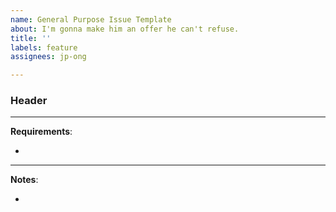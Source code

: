 ```yaml
---
name: General Purpose Issue Template
about: I'm gonna make him an offer he can't refuse.
title: ''
labels: feature
assignees: jp-ong

---
```


### Header

---

**Requirements**:

-

---

**Notes**:

-
